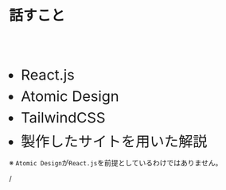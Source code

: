 # 話すこと

<br>
<br>
<br>

- React.js
- Atomic Design
- TailwindCSS
- 製作したサイトを用いた解説

<div class="absolute bottom-6 text-red-500">

※ `Atomic Design`が`React.js`を前提としているわけではありません。
</div>

<div
  class="absolute bottom-[1rem] right-[1rem] text-[1rem]"
>
  <SlideCurrentNo /> / <SlidesTotal />
</div>

<style>
ul {
  li {
    font-size: 1.8rem;
    margin-bottom: 0.5rem;
    ul {
      margin-top: 0;
      li {
        margin-bottom: 0;
        font-size: 1.6rem;
      }
    };
  }
}
</style>

<!--
Note
-->